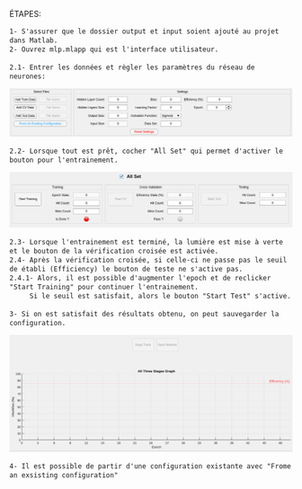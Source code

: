 ÉTAPES:

	1- S'assurer que le dossier output et input soient ajouté au projet dans Matlab.
	2- Ouvrez mlp.mlapp qui est l'interface utilisateur.
	
	2.1- Entrer les données et règler les paramètres du réseau de neurones:
	

![UI header](md_images/header.png)
	
	2.2- Lorsque tout est prêt, cocher "All Set" qui permet d'activer le bouton pour l'entrainement.
	
![Training](md_images/allset_start_train.png)

	2.3- Lorsque l'entrainement est terminé, la lumière est mise à verte et le bouton de la vérification croisée est activée.
	2.4- Après la vérification croisée, si celle-ci ne passe pas le seuil de établi (Efficiency) le bouton de teste ne s'active pas.
	2.4.1- Alors, il est possible d'augmenter l'epoch et de reclicker "Start Training" pour continuer l'entrainement.
		 Si le seuil est satisfait, alors le bouton "Start Test" s'active.

	3- Si on est satisfait des résultats obtenu, on peut sauvegarder la configuration.

![Training](md_images/graph_btns.png)
	
	4- Il est possible de partir d'une configuration existante avec "Frome an exsisting configuration"

